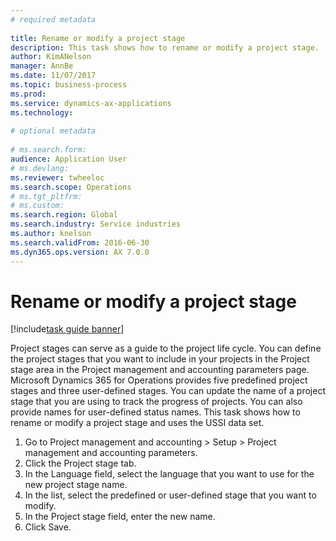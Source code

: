 ```yaml
--- 
# required metadata 
 
title: Rename or modify a project stage
description: This task shows how to rename or modify a project stage. 
author: KimANelson
manager: AnnBe 
ms.date: 11/07/2017
ms.topic: business-process 
ms.prod:  
ms.service: dynamics-ax-applications 
ms.technology:  
 
# optional metadata 
 
# ms.search.form:   
audience: Application User 
# ms.devlang:  
ms.reviewer: twheeloc
ms.search.scope: Operations 
# ms.tgt_pltfrm:  
# ms.custom:  
ms.search.region: Global
ms.search.industry: Service industries
ms.author: knelson
ms.search.validFrom: 2016-06-30 
ms.dyn365.ops.version: AX 7.0.0 
---
```

# Rename or modify a project stage

[!include[task guide banner](../../includes/task-guide-banner.md)]

Project stages can serve as a guide to the project life cycle. You can define the project stages that you want to include in your projects in the Project stage area in the Project management and accounting parameters page. Microsoft Dynamics 365 for Operations provides five predefined project stages and three user-defined stages. You can update the name of a project stage that you are using to track the progress of projects. You can also provide names for user-defined status names. This task shows how to rename or modify a project stage and uses the USSI data set.

1. Go to Project management and accounting > Setup > Project management and accounting parameters.
2. Click the Project stage tab.
3. In the Language field, select the language that you want to use for the new project stage name.
4. In the list, select the predefined or user-defined stage that you want to modify. 
5. In the Project stage field, enter the new name.
6. Click Save.
